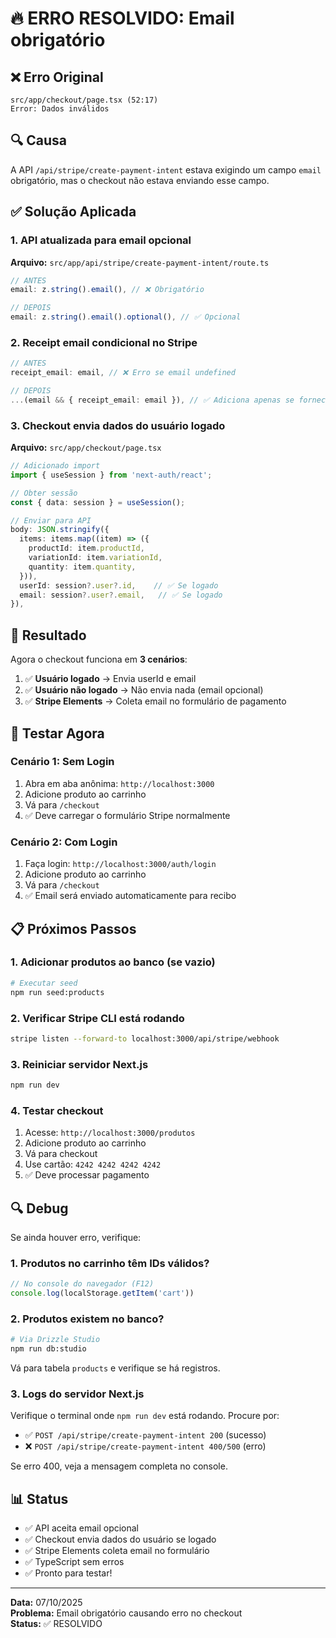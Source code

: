 # 🔥 ERRO RESOLVIDO: Email obrigatório

## ❌ Erro Original

```
src/app/checkout/page.tsx (52:17)
Error: Dados inválidos
```

## 🔍 Causa

A API `/api/stripe/create-payment-intent` estava exigindo um campo `email` obrigatório, mas o checkout não estava enviando esse campo.

## ✅ Solução Aplicada

### 1. API atualizada para email opcional

**Arquivo:** `src/app/api/stripe/create-payment-intent/route.ts`

```typescript
// ANTES
email: z.string().email(), // ❌ Obrigatório

// DEPOIS
email: z.string().email().optional(), // ✅ Opcional
```

### 2. Receipt email condicional no Stripe

```typescript
// ANTES
receipt_email: email, // ❌ Erro se email undefined

// DEPOIS
...(email && { receipt_email: email }), // ✅ Adiciona apenas se fornecido
```

### 3. Checkout envia dados do usuário logado

**Arquivo:** `src/app/checkout/page.tsx`

```typescript
// Adicionado import
import { useSession } from 'next-auth/react';

// Obter sessão
const { data: session } = useSession();

// Enviar para API
body: JSON.stringify({
  items: items.map((item) => ({
    productId: item.productId,
    variationId: item.variationId,
    quantity: item.quantity,
  })),
  userId: session?.user?.id,    // ✅ Se logado
  email: session?.user?.email,   // ✅ Se logado
}),
```

## 🎯 Resultado

Agora o checkout funciona em **3 cenários**:

1. ✅ **Usuário logado** → Envia userId e email
2. ✅ **Usuário não logado** → Não envia nada (email opcional)
3. ✅ **Stripe Elements** → Coleta email no formulário de pagamento

## 🧪 Testar Agora

### Cenário 1: Sem Login

1. Abra em aba anônima: `http://localhost:3000`
2. Adicione produto ao carrinho
3. Vá para `/checkout`
4. ✅ Deve carregar o formulário Stripe normalmente

### Cenário 2: Com Login

1. Faça login: `http://localhost:3000/auth/login`
2. Adicione produto ao carrinho
3. Vá para `/checkout`
4. ✅ Email será enviado automaticamente para recibo

## 📋 Próximos Passos

### 1. Adicionar produtos ao banco (se vazio)

```bash
# Executar seed
npm run seed:products
```

### 2. Verificar Stripe CLI está rodando

```bash
stripe listen --forward-to localhost:3000/api/stripe/webhook
```

### 3. Reiniciar servidor Next.js

```bash
npm run dev
```

### 4. Testar checkout

1. Acesse: `http://localhost:3000/produtos`
2. Adicione produto ao carrinho
3. Vá para checkout
4. Use cartão: `4242 4242 4242 4242`
5. ✅ Deve processar pagamento

## 🔍 Debug

Se ainda houver erro, verifique:

### 1. Produtos no carrinho têm IDs válidos?

```typescript
// No console do navegador (F12)
console.log(localStorage.getItem('cart'))
```

### 2. Produtos existem no banco?

```bash
# Via Drizzle Studio
npm run db:studio
```

Vá para tabela `products` e verifique se há registros.

### 3. Logs do servidor Next.js

Verifique o terminal onde `npm run dev` está rodando. Procure por:

- ✅ `POST /api/stripe/create-payment-intent 200` (sucesso)
- ❌ `POST /api/stripe/create-payment-intent 400/500` (erro)

Se erro 400, veja a mensagem completa no console.

## 📊 Status

- ✅ API aceita email opcional
- ✅ Checkout envia dados do usuário se logado
- ✅ Stripe Elements coleta email no formulário
- ✅ TypeScript sem erros
- ✅ Pronto para testar!

---

**Data:** 07/10/2025  
**Problema:** Email obrigatório causando erro no checkout  
**Status:** ✅ RESOLVIDO
